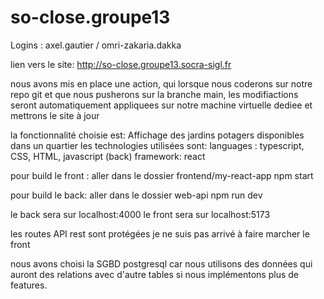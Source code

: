 # so-close.groupe13

Logins : axel.gautier / omri-zakaria.dakka

lien vers le site: http://so-close.groupe13.socra-sigl.fr

nous avons mis en place une action, qui lorsque nous coderons sur notre repo git et que nous pusherons sur la branche main, les modifiactions seront automatiquement appliquees sur notre machine virtuelle dediee et mettrons le site à jour

la fonctionnalité choisie est: Affichage des jardins potagers disponibles dans un quartier
les technologies utilisées sont:
languages : typescript, CSS, HTML, javascript (back)
framework: react

pour build le front :
aller dans le dossier frontend/my-react-app
npm start

pour build le back:
aller dans le dossier web-api
npm run dev

le back sera sur localhost:4000
le front sera sur localhost:5173

les routes API rest sont protégées
je ne suis pas arrivé à faire marcher le front

nous avons choisi la SGBD postgresql car nous utilisons des données qui auront des relations avec d'autre tables si nous implémentons plus de features.